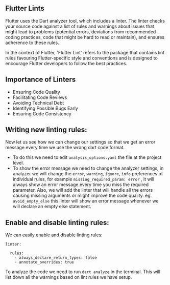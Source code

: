 ## Flutter Lints

Flutter uses the Dart analyzer tool, which includes a linter. The linter checks your source code against a list of rules and warnings about issues that might lead to problems (potential errors, deviations from recommended coding practices, code that might be hard to read or maintain), and ensures adherence to these rules.

In the context of Flutter, 'Flutter Lint' refers to the package that contains lint rules favouring Flutter-specific style and conventions and is designed to encourage Flutter developers to follow the best practices.

## Importance of Linters 
- Ensuring Code Quality 
- Facilitating Code Reviews 
- Avoiding Technical Debt 
- Identifying Possible Bugs Early 
- Ensuring Code Consistency

## Writing new linting rules:
Now let us see how we can change our settings so that we get an error message every time we use the wrong dart code format. 
- To do this we need to edit `analysis_options.yaml` the file at the project level.
- To show the error message we need to change the analyzer settings, in analyzer we will change the `error`, `warning`, `ignore`, `info` preferences of individual rules, for example `missing_required_param: error` , it will always show an error message every time you miss the required parameter.
Also, we will add the linter that will handle all the errors causing missing arguments or might improve the code quality. eg. `avoid_empty_else` this linter will show an error message whenever we will declare an empty else statement.

## Enable and disable linting rules:
We can easily enable and disable linting rules:

````
linter:

  rules:
    - always_declare_return_types: false
    - annotate_overrides: true
````

To analyze the code we need to run `dart analyze` in the terminal. This will list down all the warnings based on lint rules we have setup.
